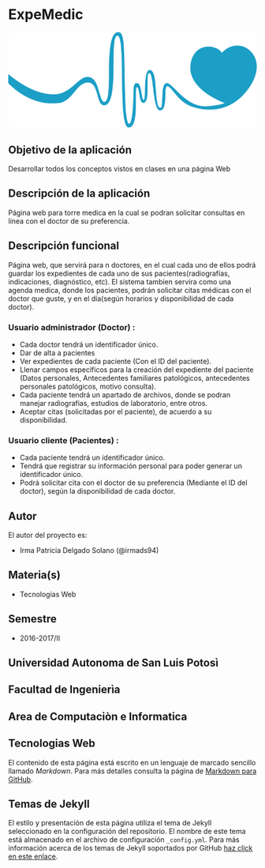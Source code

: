 # ExpeMedic

![Salud](https://github.com/acominf/ExpeMedic/blob/master/docs/heart.png)

## Objetivo de la aplicación
Desarrollar todos los conceptos vistos en clases en una página Web

## Descripción de la aplicación
Página web para torre medica en la cual se podran solicitar consultas en linea con el doctor de su preferencia.


## Descripción funcional
Página web, que servirá para n doctores, en el cual cada uno de ellos podrá guardar los expedientes de cada uno de sus pacientes(radiografías, indicaciones, diagnóstico, etc). El sistema tambien servira como una agenda medica, donde los pacientes, podrán solicitar citas médicas con el doctor que guste, y en el día(según horarios y disponibilidad de cada doctor).

### Usuario administrador (Doctor) :
- Cada doctor tendrá un identificador único.
- Dar de alta a pacientes
- Ver expedientes de cada paciente (Con el ID del paciente).
- Llenar campos específicos para la creación del expediente del paciente (Datos personales, Antecedentes familiares patológicos, antecedentes personales patológicos, motivo consulta).
- Cada paciente tendrá un apartado de archivos, donde se podran manejar radiografias, estudios de laboratorio, entre otros.
- Aceptar citas (solicitadas por el paciente), de acuerdo a su disponibilidad.


### Usuario cliente (Pacientes) :
- Cada paciente tendrá un identificador único.
- Tendrá que registrar su información personal para poder generar un identificador único.
- Podrá solicitar cita con el doctor de su preferencia (Mediante el ID del doctor), según la disponibilidad de cada doctor.



## Autor
El autor del proyecto es:
- Irma Patricia Delgado Solano (@irmads94)

## Materia(s)
- Tecnologías Web

## Semestre
- 2016-2017/II

## Universidad Autonoma de San Luis Potosì
## Facultad de Ingenierìa
## Area de Computaciòn e Informatica
## Tecnologias Web

El contenido de esta página está escrito en un lenguaje de marcado sencillo llamado *Markdown*. Para más detalles consulta la página de [Markdown para GitHub](https://guides.github.com/features/mastering-markdown/).

## Temas de Jekyll
El estilo y presentación de esta página utiliza el tema de Jekyll seleccionado en la configuración del repositorio. El nombre de este tema está almacenado en el archivo de configuración `_config.yml`. Para más información acerca de los temas de Jekyll soportados por GitHub [haz click en este enlace](https://pages.github.com/themes/).
